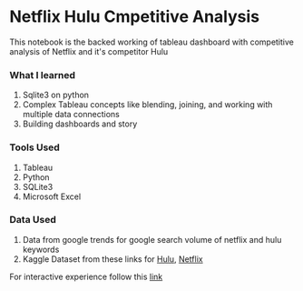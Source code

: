 # Netflix Hulu Cmpetitive Analysis 
This notebook is the backed working of tableau dashboard with competitive analysis of Netflix and it's competitor Hulu

### What I learned
1. Sqlite3 on python 
2. Complex Tableau concepts like blending, joining, and working with multiple data connections 
3. Building dashboards and story 

### Tools Used 
1. Tableau 
2. Python 
3. SQLite3
4. Microsoft Excel

### Data Used 
1. Data from google trends for google search volume of netflix and hulu keywords
2. Kaggle Dataset from these links for [Hulu](https://www.kaggle.com/datasets/shivamb/hulu-movies-and-tv-shows), [Netflix](https://www.kaggle.com/datasets/shivamb/netflix-shows)

For interactive experience follow this [link](https://public.tableau.com/app/profile/kriti.saxena3216/viz/NetflixandHuluAnalysis/Story1)

